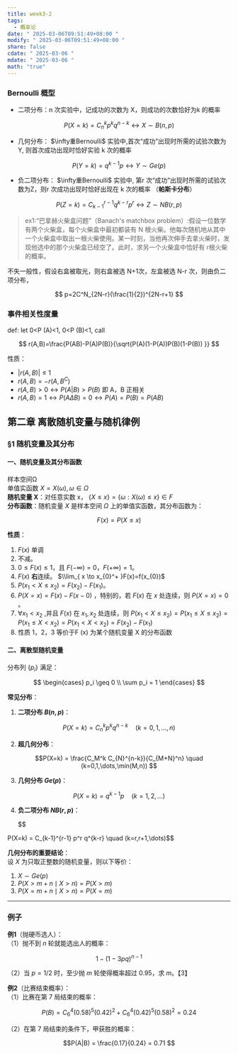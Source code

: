```yaml
---
title: week3-2
tags:
  - 概率论
date: " 2025-03-06T09:51:49+08:00 "
modify: " 2025-03-06T09:51:49+08:00 "
share: false
cdate: " 2025-03-06 "
mdate: " 2025-03-06 "
math: "true"
---
```


### Bernoulli 概型

- 二项分布：n 次实验中，记成功的次数为 X，则成功的次数恰好为k 的概率 

$$
P(X=k)=C_{n}^kp^kq^{n-k}\leftrightarrow X\sim B(n,p)
$$

- 几何分布： $\infty重Bernoulli$ 实验中,首次“成功”出现时所需的试验次数为Y, 则首次成功出现时恰好实验 k 次的概率  

$$
P(Y=k)=q^{k-1}p \leftrightarrow Y\sim Ge(p)
$$

- 负二项分布： $\infty重Bernoulli$ 实验中, 第r 次“成功”出现时所需的试验次数为Z，则r 次成功出现时恰好出现在 k 次的概率 （**帕斯卡分布**）

 $$
P(Z=k)=C_{k-1}^{r-1}q^{k-r}p^r \leftrightarrow Z\sim NB(r,p)
$$

>ex1:“巴拿赫火柴盒问题”（Banach's matchbox problem）:假设一位数学有两个火柴盒，每个火柴盒中最初都装有 N 根火柴。他每次随机地从其中一个火柴盒中取出一根火柴使用。某一时刻，当他再次伸手去拿火柴时，发现他选中的那个火柴盒已经空了。此时，求另一个火柴盒中恰好有 r根火柴的概率。

不失一般性，假设右盒被取光，则右盒被选 N+1次，左盒被选 N-r 次，则由负二项分布， 

$$
p=2C^N_{2N-r}(\frac{1}{2})^{2N-r+1}
$$

### 事件相关性度量

def: let 0<P (A)<1, 0<P (B)<1, call

$$
r(A,B)=\frac{P(AB)-P(A)P(B)}{\sqrt{P(A)(1-P(A))P(B)(1-P(B)) }}
$$

性质：

- $|r(A,B)|\le 1$
- $r(A,B)=-r(A,B^C)$
- $r(A,B)>0\leftrightarrow P(A|B)>P(B)$ 即 A，B 正相关
- $r(A,B)=1\leftrightarrow P(A\Delta B)=0\leftrightarrow P(A) = P(B) = P(AB)$

## 第二章 离散随机变量与随机律例

### §1 随机变量及其分布

#### 一、随机变量及其分布函数

样本空间Ω  
单值实函数 $X = X (ω),ω ∈Ω$  
**随机变量 X**：对任意实数 x， $\{X ≤ x\} = \{ω : X (ω) ≤ x\}∈F$  
**分布函数**：随机变量 $X$ 是样本空间 $\Omega$ 上的单值实函数，其分布函数为：  

$$
F(x) = P(X \leq x)
$$

**性质**：  
1. $F(x)$ 单调
2. 不减。  
3. $0 \leq F(x) \leq 1$，且 $F(-\infty) = 0$，$F(+\infty) = 1$。  
4. $F(x)$ **右**连续。 $\\lim_{ x \to x_{0}^+ }F(x)=f(x_{0})$
5. $P(x_1 < X \leq x_2) = F(x_2) - F(x_1)$。  
6. $P(X = x) = F(x) - F(x-0)$ ，特别的，若 $F(x)$ 在 $x$ 处连续，则 $P(X = x) = 0$ 。
7. $\forall x_{1}<x_{2}$ ,并且 $F(x)$ 在 $x_1,x_2$ 处连续，则 $P(x_{1}<X\le x_2)=P(x_{1}\le X\le x_2)=P(x_{1}\le X\lt x_2)=P(x_{1}<X< x_2) =F(x_{2})-F(x_{1})$
8. 性质 1，2，3 等价于F (x) 为某个随机变量 X 的分布函数  

#### 二、离散型随机变量

分布列 $\{p_i\}$ 满足：  

$$
\begin{cases} 
p_i \geq 0 \\
\sum p_i = 1 
\end{cases}
$$

**常见分布**：  
1. **二项分布 $B(n,p)$**：  

$$P(X=k) = C_n^k p^k q^{n-k} \quad (k=0,1,\dots,n)
$$

2. **超几何分布**：  

$$P(X=k) = \frac{C_M^k C_{N}^{n-k}}{C_{M+N}^n} \quad (k=0,1,\dots,\min(M,n))
$$

3. **几何分布 $Ge(p)$**：  

$$P(X=k) = q^{k-1}p \quad (k=1,2,\dots)
$$

4. **负二项分布 $NB(r,p)$**：  

   $$

P(X=k) = C_{k-1}^{r-1} p^r q^{k-r} \quad (k=r,r+1,\dots)$$

**几何分布的重要结论**：  
设 $X$ 为只取正整数的随机变量，则以下等价：  
1. $X \sim Ge(p)$  
2. $P(X > m+n \mid X > n) = P(X > m)$  
3. $P(X = m+n \mid X > n) = P(X = m)$  

---

### 例子

**例1**（抛硬币选人）：  
（1）抛不到 $n$ 轮就能选出人的概率：  

$$
1 - (1-3pq)^{n-1}
$$  

（2）当 $p=1/2$ 时，至少抛 $m$ 轮使得概率超过 0.95，求 $m$。【3】

**例2**（比赛结束概率）：  
（1）比赛在第 7 局结束的概率：  

$$
P(B) = C_6^4 (0.58)^5 (0.42)^2 + C_6^4 (0.42)^5 (0.58)^2 = 0.24
$$  

（2）在第 7 局结束的条件下，甲获胜的概率：  

$$P(A|B) = \frac{0.17}{0.24} = 0.71
$$
